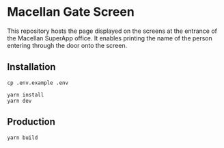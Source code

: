 # Macellan Gate Screen

This repository hosts the page displayed on the screens at the entrance of the Macellan SuperApp office. It enables printing the name of the person entering through the door onto the screen.

## Installation

```
cp .env.example .env

yarn install
yarn dev
```


## Production

```
yarn build
```
